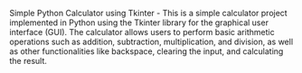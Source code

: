 Simple Python Calculator using Tkinter - 
This is a simple calculator project implemented in Python using the Tkinter library for the graphical user interface (GUI). The calculator allows users to perform basic arithmetic operations such as addition, subtraction, multiplication, and division, as well as other functionalities like backspace, clearing the input, and calculating the result.
